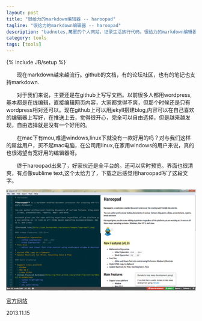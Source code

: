 ```yaml
---
layout: post
title: "很给力的markdown编辑器 -- haroopad"
tagline: "很给力的markdown编辑器 -- haroopad"
description: "badnotes,萬軍的个人网站，记录生活旅行代码。很给力的markdown编辑器 -- haroopad。"
category: tools
tags: [tools]
---
```

{% include JB/setup %}

&emsp;&emsp;现在markdown越来越流行。github的文档，有的论坛社区，也有的笔记也支持markdown.

&emsp;&emsp;对于我们来说，主要还是在github上写写文档。以前很多人都用wordpress,基本都是在线编辑，直接编辑网页内容，大家都觉得不爽，但那个时候还是只有wordpress相对还可以。现在github上可以用jekyll搭建blog,内容可以在自己喜欢的编辑器上写好，在推送上去，觉得很开心，完全可以自由选择，但是越来越发现，自由选择就是没有一个好用的。

&emsp;&emsp;在mac下有mou,难道windows,linux下就没有一款好用的吗？对与我们这样的屌丝用户，买不起mac电脑，在公司用linux,在家用windows的用户来说，真的也很渴望有宽好用的编辑器呀。

&emsp;&emsp;终于haroopad出来了，好家伙还是全平台的。还可以实时预览。界面也很清爽，有点像sublime text,这个太给力了，下载之后感觉用haroopad写了这段文字。

![来张haroopad效果图](/static/images/haroopad.png)

[官方网站](http://pad.haroopress.com/)

2013.11.15